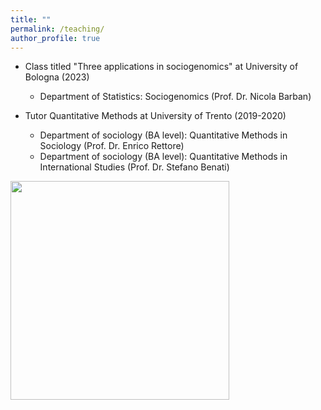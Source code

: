 ```yaml
---
title: ""
permalink: /teaching/
author_profile: true
---
```


 * Class titled "Three applications in sociogenomics" at University of Bologna (2023)
   * Department of Statistics: Sociogenomics (Prof. Dr. Nicola Barban) 


 * Tutor Quantitative Methods at University of Trento (2019-2020) 
      * Department of sociology (BA level): Quantitative Methods in Sociology (Prof. Dr. Enrico Rettore) 
      * Department of sociology (BA level): Quantitative Methods in International Studies (Prof. Dr. Stefano Benati)

<img src="http://gaiaghirardi.github.io/images/tea.jpeg" width="350" />
